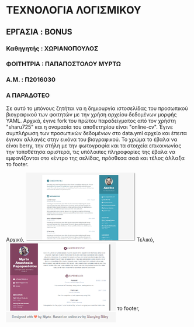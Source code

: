 # ΤΕΧΝΟΛΟΓΙΑ ΛΟΓΙΣΜΙΚΟΥ
## ΕΡΓΑΣΙΑ : BONUS

### Καθηγητής : ΧΩΡΙΑΝΟΠΟΥΛΟΣ
### ΦΟΙΤΗΤΡΙΑ : ΠΑΠΑΠΟΣΤΟΛΟΥ ΜΥΡΤΩ
### Α.Μ. : Π2016030

### Α ΠΑΡΑΔΟΤΕΟ 
Σε αυτό το μπόνους ζητήται να η δημιουργία ιστοσελίδας του προσωπικού βιογραφικού 
των φοιτητών με την χρήση αρχείου δεδομένων μορφής YAML. 
Αρχικά, έγινε fork του πρώτου παραδείγματος από τον χρήστη "sharu725" και η ονομασία του αποθετηρίου είναι "online-cv".
Έγινε συμπλήρωση των προσωπικών δεδομένων στο data.yml αρχείο και έπειτα έγιναν αλλαγές στην εικόνα του βιογραφικού.
Το χρώμα το έβαλα να είναι berry, την στήλη με την φωτογραφία και τα στοιχεία επικοινωνίας την τοποθέτησα αριστερά,
τις υπόλοιπες πληροφορίες της έβαλα να εμφανίζονται στο κέντρο της σελίδας, πρόσθεσα σκιά και τέλος άλλαξα το footer. 

Αρχικό,
<img src="https://github.com/MyrtoP/online-cv/blob/master/assets/images/initial.png" width="300"/>
Τελικό,
<img src="https://github.com/MyrtoP/online-cv/blob/master/assets/images/final.png" width="300"/> 
το footer,
<img src="https://github.com/MyrtoP/online-cv/blob/master/assets/images/footer.png" width="300"/>



